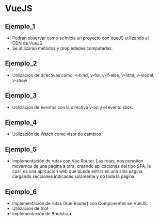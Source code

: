 # VueJS

## Ejemplo_1

* Podrán observar como se inicia un proyecto con VueJS utilizando el CDN de VueJS.
* Se utilizaran métodos y propiedades computadas.

## Ejemplo_2

* Utilizacion de directivas como: v-bind, v-for, v-if-else, v-html, v-model, v-show

## Ejemplo_3

* Utilización de eventos con la directiva v-on y el evento click.

## Ejemplo_4

* Utilización de Watch como visor de cambios

## Ejemplo_5

* Implementación de rutas con Vue Router. Las rutas, nos permiten movernos de una pagina a otra, creando aplicaciones del tipo SPA, la cual, es una aplicacion web que puede entrar en una sola página, cargando secciones indicadas solamente y no toda la página. 

## Ejemplo_6

* Implementación de rutas (Vue Router) con Componentes en VueJS.
* Utilización de Slot
* Implementación de Bootstrap